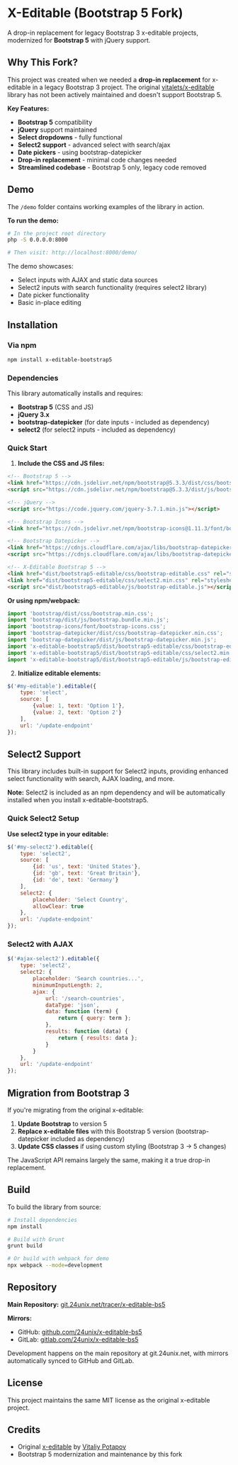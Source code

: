 # X-Editable (Bootstrap 5 Fork)

A drop-in replacement for legacy Bootstrap 3 x-editable projects, modernized for **Bootstrap 5** with jQuery support.

## Why This Fork?

This project was created when we needed a **drop-in replacement** for x-editable in a legacy Bootstrap 3 project. The original [vitalets/x-editable](https://github.com/vitalets/x-editable) library has not been actively maintained and doesn't support Bootstrap 5.

**Key Features:**
- **Bootstrap 5** compatibility 
- **jQuery** support maintained
- **Select dropdowns** - fully functional
- **Select2 support** - advanced select with search/ajax
- **Date pickers** - using bootstrap-datepicker
- **Drop-in replacement** - minimal code changes needed
- **Streamlined codebase** - Bootstrap 5 only, legacy code removed

## Demo

The `/demo` folder contains working examples of the library in action.

**To run the demo:**
```bash
# In the project root directory
php -S 0.0.0.0:8000

# Then visit: http://localhost:8000/demo/
```

The demo showcases:
- Select inputs with AJAX and static data sources
- Select2 inputs with search functionality (requires select2 library)
- Date picker functionality
- Basic in-place editing

## Installation

### Via npm
```bash
npm install x-editable-bootstrap5
```

### Dependencies

This library automatically installs and requires:
- **Bootstrap 5** (CSS and JS)
- **jQuery 3.x**
- **bootstrap-datepicker** (for date inputs - included as dependency)
- **select2** (for select2 inputs - included as dependency)

### Quick Start

1. **Include the CSS and JS files:**
```html
<!-- Bootstrap 5 -->
<link href="https://cdn.jsdelivr.net/npm/bootstrap@5.3.3/dist/css/bootstrap.min.css" rel="stylesheet">
<script src="https://cdn.jsdelivr.net/npm/bootstrap@5.3.3/dist/js/bootstrap.bundle.min.js"></script>

<!-- jQuery -->
<script src="https://code.jquery.com/jquery-3.7.1.min.js"></script>

<!-- Bootstrap Icons -->
<link href="https://cdn.jsdelivr.net/npm/bootstrap-icons@1.11.3/font/bootstrap-icons.min.css" rel="stylesheet">

<!-- Bootstrap Datepicker -->
<link href="https://cdnjs.cloudflare.com/ajax/libs/bootstrap-datepicker/1.10.0/css/bootstrap-datepicker.min.css" rel="stylesheet">
<script src="https://cdnjs.cloudflare.com/ajax/libs/bootstrap-datepicker/1.10.0/js/bootstrap-datepicker.min.js"></script>

<!-- X-Editable Bootstrap 5 -->
<link href="dist/bootstrap5-editable/css/bootstrap-editable.css" rel="stylesheet">
<link href="dist/bootstrap5-editable/css/select2.min.css" rel="stylesheet">
<script src="dist/bootstrap5-editable/js/bootstrap-editable.js"></script>
```

**Or using npm/webpack:**
```javascript
import 'bootstrap/dist/css/bootstrap.min.css';
import 'bootstrap/dist/js/bootstrap.bundle.min.js';
import 'bootstrap-icons/font/bootstrap-icons.css';
import 'bootstrap-datepicker/dist/css/bootstrap-datepicker.min.css';
import 'bootstrap-datepicker/dist/js/bootstrap-datepicker.min.js';
import 'x-editable-bootstrap5/dist/bootstrap5-editable/css/bootstrap-editable.css';
import 'x-editable-bootstrap5/dist/bootstrap5-editable/css/select2.min.css';
import 'x-editable-bootstrap5/dist/bootstrap5-editable/js/bootstrap-editable.js';
```

2. **Initialize editable elements:**
```javascript
$('#my-editable').editable({
    type: 'select',
    source: [
        {value: 1, text: 'Option 1'},
        {value: 2, text: 'Option 2'}
    ],
    url: '/update-endpoint'
});
```

## Select2 Support

This library includes built-in support for Select2 inputs, providing enhanced select functionality with search, AJAX loading, and more.

**Note:** Select2 is included as an npm dependency and will be automatically installed when you install x-editable-bootstrap5.

### Quick Select2 Setup

**Use select2 type in your editable:**
```javascript
$('#my-select2').editable({
    type: 'select2',
    source: [
        {id: 'us', text: 'United States'},
        {id: 'gb', text: 'Great Britain'},
        {id: 'de', text: 'Germany'}
    ],
    select2: {
        placeholder: 'Select Country',
        allowClear: true
    },
    url: '/update-endpoint'
});
```

### Select2 with AJAX

```javascript
$('#ajax-select2').editable({
    type: 'select2',
    select2: {
        placeholder: 'Search countries...',
        minimumInputLength: 2,
        ajax: {
            url: '/search-countries',
            dataType: 'json',
            data: function (term) {
                return { query: term };
            },
            results: function (data) {
                return { results: data };
            }
        }
    },
    url: '/update-endpoint'
});
```

## Migration from Bootstrap 3

If you're migrating from the original x-editable:

1. **Update Bootstrap** to version 5
2. **Replace x-editable files** with this Bootstrap 5 version (bootstrap-datepicker included as dependency)
3. **Update CSS classes** if using custom styling (Bootstrap 3 → 5 changes)

The JavaScript API remains largely the same, making it a true drop-in replacement.

## Build

To build the library from source:

```bash
# Install dependencies
npm install

# Build with Grunt
grunt build

# Or build with webpack for demo
npx webpack --mode=development
```

## Repository

**Main Repository:** [git.24unix.net/tracer/x-editable-bs5](https://git.24unix.net/tracer/x-editable-bs5)

**Mirrors:**
- GitHub: [github.com/24unix/x-editable-bs5](https://github.com/24unix/x-editable-bs5)
- GitLab: [gitlab.com/24unix/x-editable-bs5](https://gitlab.com/24unix/x-editable-bs5)

Development happens on the main repository at git.24unix.net, with mirrors automatically synced to GitHub and GitLab.

## License

This project maintains the same MIT license as the original x-editable project.

## Credits

- Original [x-editable](https://github.com/vitalets/x-editable) by [Vitaliy Potapov](https://github.com/vitalets)
- Bootstrap 5 modernization and maintenance by this fork
